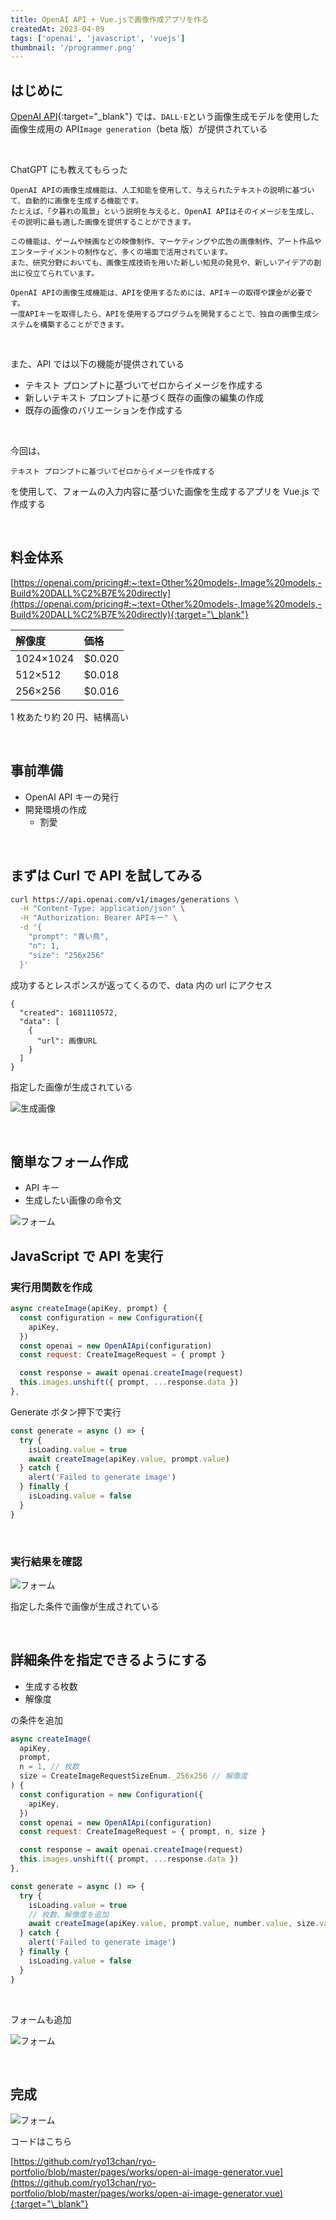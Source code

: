 ```yaml
---
title: OpenAI API + Vue.jsで画像作成アプリを作る
createdAt: 2023-04-09
tags: ['openai', 'javascript', 'vuejs']
thumbnail: '/programmer.png'
---
```


## はじめに

[OpenAI API](https://openai.com/blog/openai-api){:target="\_blank"} では、`DALL·E`という画像生成モデルを使用した画像生成用の API`Image generation`（beta 版）が提供されている

<br />

ChatGPT にも教えてもらった

```
OpenAI APIの画像生成機能は、人工知能を使用して、与えられたテキストの説明に基づいて、自動的に画像を生成する機能です。
たとえば、「夕暮れの風景」という説明を与えると、OpenAI APIはそのイメージを生成し、その説明に最も適した画像を提供することができます。

この機能は、ゲームや映画などの映像制作、マーケティングや広告の画像制作、アート作品やエンターテイメントの制作など、多くの場面で活用されています。
また、研究分野においても、画像生成技術を用いた新しい知見の発見や、新しいアイデアの創出に役立てられています。

OpenAI APIの画像生成機能は、APIを使用するためには、APIキーの取得や課金が必要です。
一度APIキーを取得したら、APIを使用するプログラムを開発することで、独自の画像生成システムを構築することができます。
```

<br />

また、API では以下の機能が提供されている

- テキスト プロンプトに基づいてゼロからイメージを作成する
- 新しいテキスト プロンプトに基づく既存の画像の編集の作成
- 既存の画像のバリエーションを作成する

<br />

今回は、

`テキスト プロンプトに基づいてゼロからイメージを作成する`

を使用して、フォームの入力内容に基づいた画像を生成するアプリを Vue.js で作成する

<br />

## 料金体系

[https://openai.com/pricing#:~:text=Other%20models-,Image%20models,-Build%20DALL%C2%B7E%20directly](https://openai.com/pricing#:~:text=Other%20models-,Image%20models,-Build%20DALL%C2%B7E%20directly){:target="\_blank"}

| 解像度    | 価格   |
| :-------- | :----- |
| 1024×1024 | $0.020 |
| 512×512   | $0.018 |
| 256×256   | $0.016 |

1 枚あたり約 20 円、結構高い

<br />

## 事前準備

- OpenAI API キーの発行
- 開発環境の作成
  - 割愛

<br />

## まずは Curl で API を試してみる

```bash
curl https://api.openai.com/v1/images/generations \
  -H "Content-Type: application/json" \
  -H "Authorization: Bearer APIキー" \
  -d '{
    "prompt": "青い鳥",
    "n": 1,
    "size": "256x256"
  }'
```

成功するとレスポンスが返ってくるので、data 内の url にアクセス

```
{
  "created": 1681110572,
  "data": [
    {
      "url": 画像URL
    }
  ]
}
```

指定した画像が生成されている

![生成画像](/open-ai-image-generator/blue-bird.png '生成画像')

<br />

## 簡単なフォーム作成

- API キー
- 生成したい画像の命令文

![フォーム](/open-ai-image-generator/form1.png 'フォーム')

## JavaScript で API を実行

### 実行用関数を作成

```javascript
async createImage(apiKey, prompt) {
  const configuration = new Configuration({
    apiKey,
  })
  const openai = new OpenAIApi(configuration)
  const request: CreateImageRequest = { prompt }

  const response = await openai.createImage(request)
  this.images.unshift({ prompt, ...response.data })
},
```

Generate ボタン押下で実行

```javascript
const generate = async () => {
  try {
    isLoading.value = true
    await createImage(apiKey.value, prompt.value)
  } catch {
    alert('Failed to generate image')
  } finally {
    isLoading.value = false
  }
}
```

<br />

### 実行結果を確認

![フォーム](/open-ai-image-generator/form2.png 'フォーム')

指定した条件で画像が生成されている

<br />

## 詳細条件を指定できるようにする

- 生成する枚数
- 解像度

の条件を追加

```javascript
async createImage(
  apiKey,
  prompt,
  n = 1, // 枚数
  size = CreateImageRequestSizeEnum._256x256 // 解像度
) {
  const configuration = new Configuration({
    apiKey,
  })
  const openai = new OpenAIApi(configuration)
  const request: CreateImageRequest = { prompt, n, size }

  const response = await openai.createImage(request)
  this.images.unshift({ prompt, ...response.data })
},
```

```javascript
const generate = async () => {
  try {
    isLoading.value = true
    // 枚数、解像度を追加
    await createImage(apiKey.value, prompt.value, number.value, size.value)
  } catch {
    alert('Failed to generate image')
  } finally {
    isLoading.value = false
  }
}
```

<br />

フォームも追加

![フォーム](/open-ai-image-generator/form3.png 'フォーム')

<br />

## 完成

![フォーム](/open-ai-image-generator/form4.png 'フォーム')

コードはこちら

[https://github.com/ryo13chan/ryo-portfolio/blob/master/pages/works/open-ai-image-generator.vue](https://github.com/ryo13chan/ryo-portfolio/blob/master/pages/works/open-ai-image-generator.vue){:target="\_blank"}
